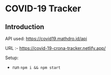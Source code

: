# COVID-19 Tracker


## Introduction


API used: https://covid19.mathdro.id/api

URL :- https://covid-19-crona-tracker.netlify.app/

Setup:
- run ```npm i && npm start```
